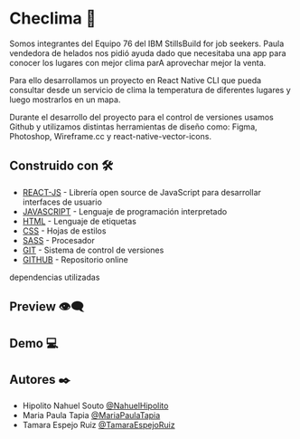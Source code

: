 # Checlima  🚀

Somos integrantes del Equipo 76 del IBM StillsBuild for job seekers. 
Paula vendedora de helados nos pidió ayuda dado que necesitaba una 
app para conocer los lugares con mejor clima parA aprovechar mejor la venta. 

Para ello desarrollamos un proyecto en React Native CLI que pueda consultar 
desde un servicio de clima la temperatura de diferentes lugares y luego 
mostrarlos en un mapa. 

Durante el desarrollo del proyecto para el control de versiones usamos 
Github y utilizamos distintas herramientas de diseño como: Figma, 
Photoshop, Wireframe.cc y react-native-vector-icons.

## Construido con 🛠️

* [REACT-JS](hhtp://www.react.org/) - Librería open source de JavaScript para desarrollar interfaces de usuario
* [JAVASCRIPT]() - Lenguaje de programación interpretado
* [HTML](https://www.w3.org/) - Lenguaje de etiquetas
* [CSS](https://www.w3.org/) - Hojas de estilos
* [SASS](https://sass-lang.com/) - Procesador 
* [GIT](https://git-scm.com/) - Sistema de control de versiones
* [GITHUB](https://github.com/) - Repositorio online


dependencias utilizadas 


## Preview 👁️‍🗨️


## Demo 💻



## Autores ✒️

- Hipolito Nahuel Souto [@NahuelHipolito](https://github.com/Nahuelhsouto)
- Maria Paula Tapia [@MariaPaulaTapia](https://github.com/PaolaTapia)
- Tamara Espejo Ruiz [@TamaraEspejoRuiz](https://github.com/tamaraespejoruiz/)
